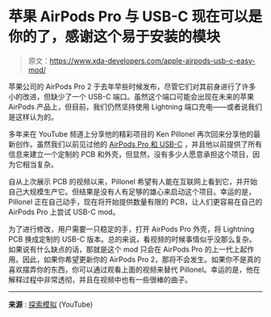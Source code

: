 # 苹果 AirPods Pro 与 USB-C 现在可以是你的了，感谢这个易于安装的模块

> 原文：<https://www.xda-developers.com/apple-airpods-usb-c-easy-mod/>

苹果公司的 AirPods Pro 2 于去年早些时候发布，尽管它们对其前身进行了许多小的改进，但缺少了一个 USB-C 端口。虽然这个端口可能会出现在未来的苹果 AirPods 产品上，但目前，我们仍然坚持使用 Lightning 端口充电——或者说我们是这样认为的。

多年来在 YouTube 频道上分享他的精彩项目的 Ken Pillonel 再次回来分享他的最新创作。虽然我们以前见过他的 [AirPods Pro 和 USB-C](https://www.xda-developers.com/apple-airpods-with-usb-c-are-now-a-reality-thanks-to-a-mod/) ，并且他以前提供了所有信息来建立一个定制的 PCB 和外壳，但显然，没有多少人愿意承担这个项目，因为它相当复杂。

自从上次展示 PCB 的视频以来，Pillonel 希望有人能在互联网上看到它，并开始自己大规模生产它。但结果是没有人有足够的雄心来启动这个项目。幸运的是，Pillonel 正在自己动手，现在将开始提供数量有限的 PCB，让人们更容易在自己的 AirPods Pro 上尝试 USB-C mod。

为了进行修改，用户需要一只稳定的手，打开 AirPods Pro 外壳，将 Lightning PCB 换成定制的 USB-C 版本。总的来说，看视频的时候事情似乎没那么复杂。如果说有什么缺点的话，那就是这个 mod 只会在 AirPods Pro 的上一代上起作用。因此，如果你希望更新你的 AirPods Pro 2，那将不会发生。如果你不是真的喜欢摆弄你的东西，你可以通过观看上面的视频来替代 Pillonel。幸运的是，他在解释过程中非常透彻，并且在视频中也有一些很棒的曲子。

* * *

**来源** : [探索模拟](https://www.youtube.com/watch?v=DBoQKGbL6Yc) (YouTube)